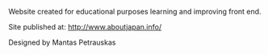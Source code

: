 Website created for educational purposes
learning and improving front end.

Site published at: http://www.aboutjapan.info/

Designed by Mantas Petrauskas
